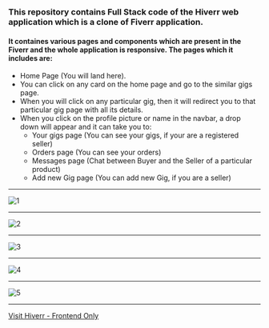 ### This repository contains Full Stack code of the Hiverr web application which is a clone of Fiverr application.

#### It containes various pages and components which are present in the Fiverr and the whole application is responsive. The pages which it includes are:
* Home Page (You will land here).
* You can click on any card on the home page and go to the similar gigs page.
* When you will click on any particular gig, then it will redirect you to that particular gig page with all its details.
* When you click on the profile picture or name in the navbar, a drop down will appear and it can take you to:
  * Your gigs page (You can see your gigs, if your are a registered seller)
  * Orders page (You can see your orders)
  * Messages page (Chat between Buyer and the Seller of a particular product)
  * Add new Gig page (You can add new Gig, if you are a seller)
  
***
![1](https://user-images.githubusercontent.com/70688937/232202683-ed1bddf2-e096-42f0-9bb7-c5c0ff868973.png)
***
![2](https://user-images.githubusercontent.com/70688937/232202710-a1d2e387-53d1-4509-8b9b-911064ff6ef2.png)
***
![3](https://user-images.githubusercontent.com/70688937/232202737-1bcf3cab-93c5-4ced-9762-8bb8f11686ad.png)
***
![4](https://user-images.githubusercontent.com/70688937/232202753-2cab4b5a-8a04-4687-b98d-d566248e5b1a.png)
***
![5](https://user-images.githubusercontent.com/70688937/232202764-427f0f77-30fc-4374-9126-bdd34d3fe46b.png)
***
[Visit Hiverr - Frontend Only](https://hiverr.netlify.app)
